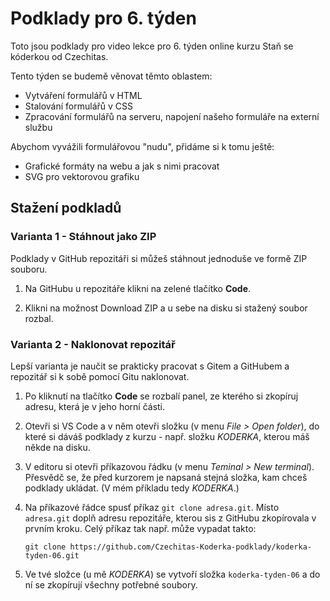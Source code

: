 # Podklady pro 6. týden

Toto jsou podklady pro video lekce pro 6. týden online kurzu Staň se kóderkou od Czechitas.

Tento týden se budemě věnovat těmto oblastem:
- Vytváření formulářů v HTML
- Stalování formulářů v CSS
- Zpracování formulářů na serveru, napojení našeho formuláře na externí službu

Abychom vyvážili formulářovou "nudu", přidáme si k tomu ještě:
- Grafické formáty na webu a jak s nimi pracovat
- SVG pro vektorovou grafiku


## Stažení podkladů

### Varianta 1 - Stáhnout jako ZIP

Podklady v GitHub repozitáři si můžeš stáhnout jednoduše ve formě ZIP souboru.

1. Na GitHubu u repozitáře klikni na zelené tlačítko **Code**.

2. Klikni na možnost Download ZIP a u sebe na disku si stažený soubor rozbal.

### Varianta 2 - Naklonovat repozitář

Lepší varianta je naučit se prakticky pracovat s Gitem a GitHubem a repozitář si k sobě pomocí Gitu naklonovat.

1. Po kliknutí na tlačítko **Code** se rozbalí panel, ze kterého si zkopíruj adresu, která je v jeho horní části.

2. Otevři si VS Code a v něm otevři složku (v menu *File > Open folder*), do které si dáváš podklady z kurzu - např. složku *KODERKA*, kterou máš někde na disku.

3. V editoru si otevři příkazovou řádku (v menu *Teminal > New terminal*). Přesvědč se, že před kurzorem je napsaná stejná složka, kam chceš podklady ukládat. (V mém příkladu tedy *KODERKA*.)

4. Na příkazové řádce spusť příkaz `git clone adresa.git`. Místo `adresa.git` doplň adresu repozitáře, kterou sis z GitHubu zkopírovala v prvním kroku. Celý příkaz tak např. může vypadat takto:
   ```
   git clone https://github.com/Czechitas-Koderka-podklady/koderka-tyden-06.git
   ```

5. Ve tvé složce (u mě *KODERKA*) se vytvoří složka `koderka-tyden-06` a do ní se zkopírují všechny potřebné soubory.
